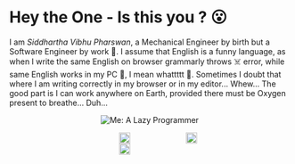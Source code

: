 # Hey the One - Is this you ? 😮

I am <em>Siddhartha Vibhu Pharswan</em>, a Mechanical Engineer by birth but a Software Engineer by work 🫢. I assume that English is a funny language, as when I write the same English on browser grammarly throws ☠️ error, while same English works in my PC 🤯, I mean whattttt 🫠. Sometimes I doubt that where I am writing correctly in my browser or in my editor... Whew... The good part is I can work anywhere on Earth, provided there must be Oxygen present to breathe... Duh...

<p align="center">
<img src='https://c.tenor.com/AFvH6HqlSIwAAAAC/yes-im-studying-tired.gif' alt='Me: A Lazy Programmer'/>
</p>


<div style="display: grid; grid-template-columns: 50px 50px 50px 50px; column-gap:10px; justify-content: center;">
   &nbsp;&nbsp;&nbsp;
    <a href='https://www.linkedin.com/in/svpharswan/'><img src='https://cdn-icons-png.flaticon.com/512/220/220201.png' style='width: 20px;margin-right:10px;'></a>&nbsp;&nbsp;&nbsp;
    <a href='https://instagram.com/_sidvip_'><img src='https://cdn-icons-png.flaticon.com/512/2111/2111463.png' style='width: 20px;margin-right:10px;'></a>&nbsp;&nbsp;&nbsp;
    <a href='https://www.youtube.com/channel/UCIDKtpEWBQzamdfF5TpOaLw'><img src='https://cdn-icons-png.flaticon.com/512/1384/1384060.png' style='width: 20px;margin-right:10px;'></a>
</div>
